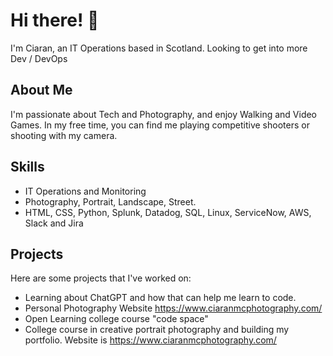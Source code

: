 # Hi there! 👋

I'm Ciaran, an IT Operations based in Scotland. Looking to get into more Dev / DevOps

## About Me

I'm passionate about Tech and Photography, and enjoy Walking and Video Games. In my free time, you can find me playing competitive shooters or shooting with my camera.

## Skills

- IT Operations and Monitoring
- Photography, Portrait, Landscape, Street.
- HTML, CSS, Python, Splunk, Datadog, SQL, Linux, ServiceNow, AWS, Slack and Jira

## Projects

Here are some projects that I've worked on:

- Learning about ChatGPT and how that can help me learn to code.
- Personal Photography Website https://www.ciaranmcphotography.com/
- Open Learning college course "code space"
- College course in creative portrait photography and building my portfolio. Website is https://www.ciaranmcphotography.com/
